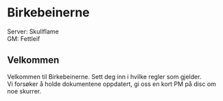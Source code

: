 # Birkebeinerne
Server: Skullflame  
GM: Fettleif  
## Velkommen
Velkommen til Birkebeinerne. Sett deg inn i hvilke regler som gjelder.  
Vi forsøker å holde dokumentene oppdatert, gi oss en kort PM på disc om noe skurrer.  

